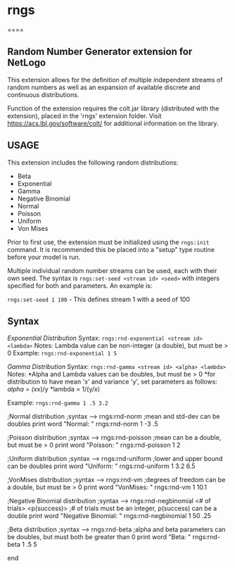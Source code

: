 # rngs
====

## Random Number Generator extension for NetLogo

This extension allows for the definition of multiple independent streams of random numbers as well as an expansion of available discrete and continuous distributions.  

Function of the extension requires the colt.jar library (distributed with the extension), placed in the 'rngs' extension folder.  Visit https://acs.lbl.gov/software/colt/ for additional information on the library.

## USAGE
This extension includes the following random distributions:

  * Beta
  * Exponential
  * Gamma
  * Negative Binomial
  * Normal
  * Poisson
  * Uniform
  * Von Mises

Prior to first use, the extension must be initialized using the `rngs:init` command.  It is recommended this be placed into a "setup" type routine before your model is run.

Multiple individual random number streams can be used, each with their own seed.  The syntax is 
`rngs:set-seed <stream id> <seed>` 
with integers specified for both <stream id> and <seed> parameters.  An example is:
  
  `rngs:set-seed 1 100` - This defines stream 1 with a seed of 100

## Syntax
_Exponential Distribution_
Syntax: `rngs:rnd-exponential <stream id> <lambda>`
Notes: Lambda value can be non-integer (a double), but must be > 0
Example: `rngs:rnd-exponential 1 5`

_Gamma Distribution_
Syntax: `rngs:rnd-gamma <stream id> <alpha> <lambda>`
Notes: 
   *Alpha and Lambda values can be doubles, but must be > 0
   *for distribution to have mean 'x' and variance 'y', set parameters as follows:
         *alpha = (x*x)/y
         *lambda = 1/(y/x)

Example:  `rngs:rnd-gamma 1 .5 3.2`

  ;Normal distribution
  ;syntax --> rngs:rnd-norm <stream id> <mean> <std-dev>
  ;mean and std-dev can be doubles
  print word "Normal: "  rngs:rnd-norm 1 -3 .5

  ;Poisson distribution
  ;syntax --> rngs:rnd-poisson <stream id> <mean>
  ;mean can be a double, but must be > 0
  print word "Poisson: " rngs:rnd-poisson 1 2

  ;Uniform distribution
  ;syntax --> rngs:rnd-uniform <stream id> <lower bound> <upper bound>
  ;lower and upper bound can be doubles
  print word "Uniform: " rngs:rnd-uniform 1 3.2 6.5

  ;VonMises distribution
  ;syntax --> rngs:rnd-vm <stream id> <degrees of freedom>
  ;degrees of freedom can be a double, but must be > 0
  print word "VonMises: " rngs:rnd-vm 1 10.1

  ;Negative Binomial distribution
  ;syntax --> rngs:rnd-negbinomial <stream id> <# of trials> <p(success)>
  ;# of trials must be an integer, p(success) can be a double
  print word "Negative Binomial: " rngs:rnd-negbinomial 1 50 .25

  ;Beta distribution
  ;syntax --> rngs:rnd-beta <stream id> <alpha> <beta>
  ;alpha and beta parameters can be doubles, but must both be greater than 0
  print word "Beta: " rngs:rnd-beta 1 .5 5

end
